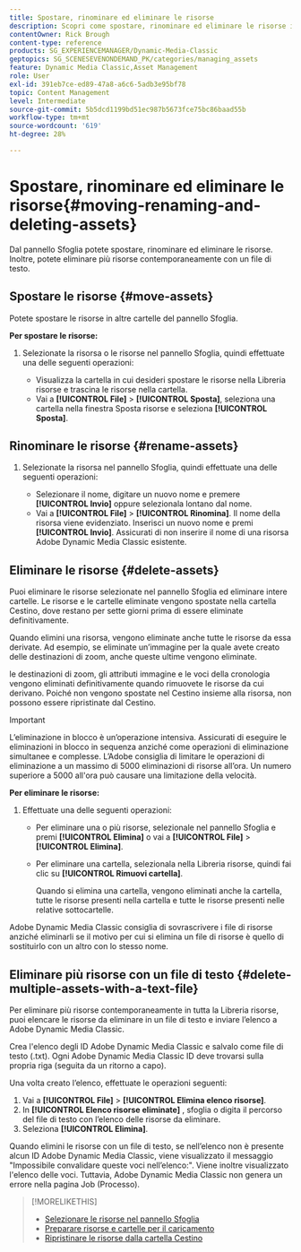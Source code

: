 ```yaml
---
title: Spostare, rinominare ed eliminare le risorse
description: Scopri come spostare, rinominare ed eliminare le risorse in Adobe Dynamic Media Classic.
contentOwner: Rick Brough
content-type: reference
products: SG_EXPERIENCEMANAGER/Dynamic-Media-Classic
geptopics: SG_SCENESEVENONDEMAND_PK/categories/managing_assets
feature: Dynamic Media Classic,Asset Management
role: User
exl-id: 391eb7ce-ed89-47a8-a6c6-5adb3e95bf78
topic: Content Management
level: Intermediate
source-git-commit: 5b5dcd1199bd51ec987b5673fce75bc86baad55b
workflow-type: tm+mt
source-wordcount: '619'
ht-degree: 28%

---
```


# Spostare, rinominare ed eliminare le risorse{#moving-renaming-and-deleting-assets}

Dal pannello Sfoglia potete spostare, rinominare ed eliminare le risorse. Inoltre, potete eliminare più risorse contemporaneamente con un file di testo.

## Spostare le risorse {#move-assets}

Potete spostare le risorse in altre cartelle del pannello Sfoglia.

**Per spostare le risorse:**

1. Selezionate la risorsa o le risorse nel pannello Sfoglia, quindi effettuate una delle seguenti operazioni:

   * Visualizza la cartella in cui desideri spostare le risorse nella Libreria risorse e trascina le risorse nella cartella.
   * Vai a **[!UICONTROL File]** > **[!UICONTROL Sposta]**, seleziona una cartella nella finestra Sposta risorse e seleziona **[!UICONTROL Sposta]**.

## Rinominare le risorse {#rename-assets}

1. Selezionate la risorsa nel pannello Sfoglia, quindi effettuate una delle seguenti operazioni:

   * Selezionare il nome, digitare un nuovo nome e premere **[!UICONTROL Invio]** oppure selezionala lontano dal nome.
   * Vai a **[!UICONTROL File]** > **[!UICONTROL Rinomina]**. Il nome della risorsa viene evidenziato. Inserisci un nuovo nome e premi **[!UICONTROL Invio]**. Assicurati di non inserire il nome di una risorsa Adobe Dynamic Media Classic esistente.

## Eliminare le risorse {#delete-assets}

Puoi eliminare le risorse selezionate nel pannello Sfoglia ed eliminare intere cartelle. Le risorse e le cartelle eliminate vengono spostate nella cartella Cestino, dove restano per sette giorni prima di essere eliminate definitivamente. 

Quando elimini una risorsa, vengono eliminate anche tutte le risorse da essa derivate. Ad esempio, se eliminate un’immagine per la quale avete creato delle destinazioni di zoom, anche queste ultime vengono eliminate.

le destinazioni di zoom, gli attributi immagine e le voci della cronologia vengono eliminati definitivamente quando rimuovete le risorse da cui derivano. Poiché non vengono spostate nel Cestino insieme alla risorsa, non possono essere ripristinate dal Cestino.

>[!IMPORTANT]
>
>L’eliminazione in blocco è un’operazione intensiva. Assicurati di eseguire le eliminazioni in blocco in sequenza anziché come operazioni di eliminazione simultanee e complesse. L’Adobe consiglia di limitare le operazioni di eliminazione a un massimo di 5000 eliminazioni di risorse all’ora. Un numero superiore a 5000 all&#39;ora può causare una limitazione della velocità.

**Per eliminare le risorse:**

1. Effettuate una delle seguenti operazioni:

   * Per eliminare una o più risorse, selezionale nel pannello Sfoglia e premi **[!UICONTROL Elimina]** o vai a **[!UICONTROL File]** > **[!UICONTROL Elimina]**.
   * Per eliminare una cartella, selezionala nella Libreria risorse, quindi fai clic su **[!UICONTROL Rimuovi cartella]**.

     Quando si elimina una cartella, vengono eliminati anche la cartella, tutte le risorse presenti nella cartella e tutte le risorse presenti nelle relative sottocartelle.

Adobe Dynamic Media Classic consiglia di sovrascrivere i file di risorse anziché eliminarli se il motivo per cui si elimina un file di risorse è quello di sostituirlo con un altro con lo stesso nome.

## Eliminare più risorse con un file di testo {#delete-multiple-assets-with-a-text-file}

Per eliminare più risorse contemporaneamente in tutta la Libreria risorse, puoi elencare le risorse da eliminare in un file di testo e inviare l’elenco a Adobe Dynamic Media Classic.

Crea l&#39;elenco degli ID Adobe Dynamic Media Classic e salvalo come file di testo (.txt). Ogni Adobe Dynamic Media Classic ID deve trovarsi sulla propria riga (seguita da un ritorno a capo).

Una volta creato l’elenco, effettuate le operazioni seguenti:

1. Vai a **[!UICONTROL File]** > **[!UICONTROL Elimina elenco risorse]**.
1. In **[!UICONTROL Elenco risorse eliminate]** , sfoglia o digita il percorso del file di testo con l’elenco delle risorse da eliminare.
1. Seleziona **[!UICONTROL Elimina]**.

Quando elimini le risorse con un file di testo, se nell’elenco non è presente alcun ID Adobe Dynamic Media Classic, viene visualizzato il messaggio &quot;Impossibile convalidare queste voci nell’elenco:&quot;. Viene inoltre visualizzato l&#39;elenco delle voci. Tuttavia, Adobe Dynamic Media Classic non genera un errore nella pagina Job (Processo).

>[!MORELIKETHIS]
>
>* [Selezionare le risorse nel pannello Sfoglia](selecting-assets-browse-panel.md#selecting_assets_in_the_browse_panel)
>* [Preparare risorse e cartelle per il caricamento](uploading-files.md#preparing_your_assets_and_folders_for_uploading)
>* [Ripristinare le risorse dalla cartella Cestino](trash-folder.md#restoring_assets_from_the_trash_folder)
